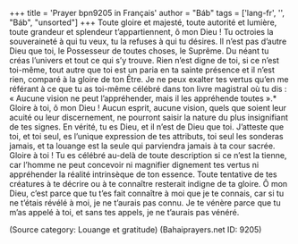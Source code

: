 +++
title = 'Prayer bpn9205 in Français'
author = "Báb"
tags = ['lang-fr', '', "Báb", "unsorted"]
+++
Toute gloire et majesté, toute autorité et lumière, toute grandeur et splendeur t’appartiennent, ô mon Dieu ! Tu octroies la souveraineté à qui tu veux, tu la refuses à qui tu désires. Il n’est pas d’autre Dieu que toi, le Possesseur de toutes choses, le Suprême. Du néant tu créas l’univers et tout ce qui s’y trouve. Rien n’est digne de toi, si ce n’est toi-même, tout autre que toi est un paria en ta sainte présence et il n’est rien, comparé à la gloire de ton Être.
Je ne peux exalter tes vertus qu’en me référant à ce que tu as toi-même célébré dans ton livre magistral où tu dis : « Aucune vision ne peut l’appréhender, mais il les appréhende toutes ».* Gloire à toi, ô mon Dieu ! Aucun esprit, aucune vision, quels que soient leur acuité ou leur discernement, ne pourront saisir la nature du plus insignifiant de tes signes. En vérité, tu es Dieu, et il n’est de Dieu que toi. J’atteste que toi, et toi seul, es l’unique expression de tes attributs, toi seul les sonderas jamais, et ta louange est la seule qui  parviendra jamais à ta cour sacrée.
Gloire à toi ! Tu es célébré au-delà de toute description si ce n’est la tienne, car l’homme ne peut concevoir ni magnifier dignement tes vertus ni appréhender la réalité intrinsèque de ton essence.
Toute tentative de tes créatures à te décrire ou à te connaître resterait indigne de ta gloire. 
Ô mon Dieu, c’est parce que tu t’es fait connaître à moi que je te connais, car si tu ne t’étais révélé à moi, je ne t’aurais pas connu. Je te vénère parce que tu m’as appelé à toi, et sans tes appels, je ne t’aurais pas vénéré.

(Source category: Louange et gratitude)
(Bahaiprayers.net ID: 9205)
